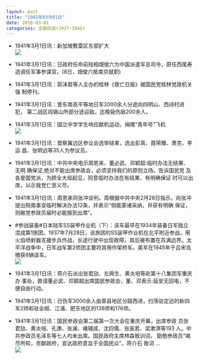 ```yaml
---
layout: post
title: "1941年03月01日"
date: 2016-03-01
categories: 全面抗战(1937-1945)
---
```


<meta name="referrer" content="no-referrer" />

- 1941年3月1日讯：新加坡敷雷区东部扩大 <br/><img src="https://ww2.sinaimg.cn/large/aca367d8jw1f1hrb0y9rcj20gh0blwg4.jpg" />

- 1941年3月1日讯：日政府任命前陆相畑俊六为中国派遣军总司令，原任西尾寿 造调任军事参谋官。(8日，畑俊六抵南京就职) 

- 1941年3月1日讯：郭沫若等人主办的桂林《救亡日报》被国民党桂林党政机关强 制停刊。 

- 1941年3月1日讯：晋东南高平等地日军2000余人分途向四明山、西诗村进犯， 第二战区阎锡山所部分途迎敌，迄晚毙伤敌200余人。 

- 1941年3月1日讯：国立中学学生响应献机运动，捐赠“青年号”飞机 <br/><img src="https://ww1.sinaimg.cn/large/aca367d8jw1f1hin4qvvlj20cy0c6q4b.jpg" />

- 1941年3月1日讯：晋察冀边区参议会选举结束，选出彭真、聂荣臻、萧克、李运 昌、张明远等35人为参议员。 

- 1941年3月1日讯：中共中央电示周恩来、董必武、邓颖超:临时办法无结果、无明 确保证,绝对不能出席参政会，必须坚持我们的原则立场。告诉国民党 及各爱国党派，为顾全大局起见，同意临时办法在有结果、有明确保证 时可以出席，以示我党仁至义尽。 

- 1941年3月1日讯：周恩来同张冲谈判。周根据中共中央2月28日指示，向张冲 提出皖南事变临时解决办法12条，并表示“倘能蒙诸采纳，并获有明确 保证，则敝党参政员届时必能报到出席”。 

- #参战装备#日本陆军SS装甲作业机（下）：该车最早在1934年装备日军独立混成第1旅团。1937年7月28日，该旅团的SS装甲作业机在北平附近参战，用火焰喷射器支援步兵作战，长途行驶中出现故障，其后被布置在苏满边界。太平洋战争中，日军战车第2师团主要将其用作架桥车。美军在1945年于吕宋岛缴获8辆该车。 <br/><img src="https://ww2.sinaimg.cn/large/aca367d8jw1f1h4rodpq5j20bc0h3n00.jpg" />

- 1941年3月1日讯：蒋介石派出张君劢、左舜生、黄炎培等赴第十八集团军重庆办 事处，敦请董必武、邓颖超出席国民参政会，董、邓表示:延安无回电，不 便自由行动。 

- 1941年3月1日讯：日伪军3000余人由滁县地区分路西进，扫荡驻定远的新四军2师和驻全椒、江浦、肥东地区的138师和176师。 

- 1941年3月1日讯：国民参政会第二届第一次大会在重庆开幕，出席参政 员张君劢、黄炎培、孔庚、张澜、褚辅成、沈钧儒、张奚若、梁漱溟等193 人。中共参政员毛泽东等七人均未出席。国民政府主席林森致训词， 勖勉参政员“竭尽所知，贡献政府，宣达政府意旨于全国民众”。蒋介石 致词 ... <br/><img src="https://ww1.sinaimg.cn/large/aca367d8jw1f1gzkqzityj20c809z75j.jpg" />

